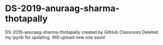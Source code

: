 # DS-2019-anuraag-sharma-thotapally
DS-2019-anuraag-sharma-thotapally created by GitHub Classroom
Deleted my ipynb for updating. Will upload new one soon!
